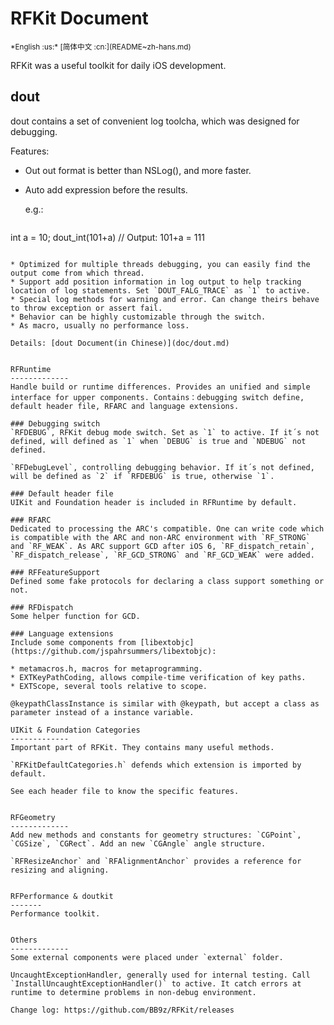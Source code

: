 RFKit Document
=================
<base href="//github.com/BB9z/RFKit/blob/master/" />
<small>*English :us:* [简体中文 :cn:](README~zh-hans.md)</small>

RFKit was a useful toolkit for daily iOS development.


dout
------
dout contains a set of convenient log toolcha, which was designed for debugging.

Features:

* Out out format is better than NSLog(), and more faster.
* Auto add expression before the results.

  e.g.:

  ```
int a = 10;
dout_int(101+a)	// Output: 101+a = 111
  ```

* Optimized for multiple threads debugging, you can easily find the output come from which thread.
* Support add position information in log output to help tracking location of log statements. Set `DOUT_FALG_TRACE` as `1` to active. 
* Special log methods for warning and error. Can change theirs behave to throw exception or assert fail.
* Behavior can be highly customizable through the switch.
* As macro, usually no performance loss.

Details: [dout Document(in Chinese)](doc/dout.md)


RFRuntime
-------------
Handle build or runtime differences. Provides an unified and simple interface for upper components. Contains：debugging switch define, default header file, RFARC and language extensions.

### Debugging switch
`RFDEBUG`, RFKit debug mode switch. Set as `1` to active. If it´s not defined, will defined as `1` when `DEBUG` is true and `NDEBUG` not defined.

`RFDebugLevel`, controlling debugging behavior. If it´s not defined, will be defined as `2` if `RFDEBUG` is true, otherwise `1`.

### Default header file
UIKit and Foundation header is included in RFRuntime by default.

### RFARC
Dedicated to processing the ARC's compatible. One can write code which is compatible with the ARC and non-ARC environment with `RF_STRONG` and `RF_WEAK`. As ARC support GCD after iOS 6, `RF_dispatch_retain`, `RF_dispatch_release`, `RF_GCD_STRONG` and `RF_GCD_WEAK` were added.

### RFFeatureSupport
Defined some fake protocols for declaring a class support something or not.

### RFDispatch
Some helper function for GCD.

### Language extensions
Include some components from [libextobjc](https://github.com/jspahrsummers/libextobjc):

* metamacros.h, macros for metaprogramming.
* EXTKeyPathCoding, allows compile-time verification of key paths.
* EXTScope, several tools relative to scope.

@keypathClassInstance is similar with @keypath, but accept a class as parameter instead of a instance variable.

UIKit & Foundation Categories 
-------------
Important part of RFKit. They contains many useful methods.

`RFKitDefaultCategories.h` defends which extension is imported by default.

See each header file to know the specific features.


RFGeometry
-------------
Add new methods and constants for geometry structures: `CGPoint`, `CGSize`, `CGRect`. Add an new `CGAngle` angle structure.

`RFResizeAnchor` and `RFAlignmentAnchor` provides a reference for resizing and aligning.


RFPerformance & doutkit
-------
Performance toolkit.


Others
-------------
Some external components were placed under `external` folder.

UncaughtExceptionHandler, generally used for internal testing. Call  `InstallUncaughtExceptionHandler()` to active. It catch errors at runtime to determine problems in non-debug environment.

Change log: https://github.com/BB9z/RFKit/releases
